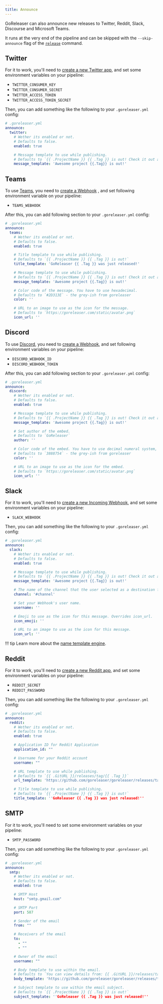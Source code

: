 ```yaml
---
title: Announce
---
```


GoReleaser can also announce new releases to Twitter, Reddit, Slack, Discourse and Microsoft Teams.

It runs at the very end of the pipeline and can be skipped with the `--skip-announce` flag of
the [`release`](/cmd/goreleaser_release/) command.

## Twitter

For it to work, you'll need to [create a new Twitter app](https://developer.twitter.com/en/portal/apps/new), and set
some environment variables on your pipeline:

- `TWITTER_CONSUMER_KEY`
- `TWITTER_CONSUMER_SECRET`
- `TWITTER_ACCESS_TOKEN`
- `TWITTER_ACCESS_TOKEN_SECRET`

Then, you can add something like the following to your `.goreleaser.yml` config:

```yaml
# .goreleaser.yml
announce:
  twitter:
    # Wether its enabled or not.
    # Defaults to false.
    enabled: true

    # Message template to use while publishing.
    # Defaults to `{{ .ProjectName }} {{ .Tag }} is out! Check it out at {{ .GitURL }}/releases/tag/{{ .Tag }}`
    message_template: 'Awesome project {{.Tag}} is out!'
```

## Teams

To use [Teams](https://www.microsoft.com/de-de/microsoft-teams/group-chat-software), you need
to [create a Webhook](https://docs.microsoft.com/en-us/microsoftteams/platform/webhooks-and-connectors/how-to/add-incoming-webhook)
, and set following environment variable on your pipeline:

- `TEAMS_WEBHOOK`

After this, you can add following section to your `.goreleaser.yml` config:

```yaml
# .goreleaser.yml
announce:
  teams:
    # Wether its enabled or not.
    # Defaults to false.
    enabled: true

    # Title template to use while publishing.
    # Defaults to `{{ .ProjectName }} {{ .Tag }} is out!`
    title_template: 'GoReleaser {{ .Tag }} was just released!'

    # Message template to use while publishing.
    # Defaults to `{{ .ProjectName }} {{ .Tag }} is out! Check it out at {{ .GitURL }}/releases/tag/{{ .Tag }}`
    message_template: 'Awesome project {{.Tag}} is out!'

    # Color code of the message. You have to use hexadecimal.
    # Defaults to `#2D313E` - the grey-ish from goreleaser
    color: ''

    # URL to an image to use as the icon for the message.
    # Defaults to `https://goreleaser.com/static/avatar.png`
    icon_url: ''
```

## Discord

To use [Discord](https://discord.com/), you need
to [create a Webhook](https://support.discord.com/hc/en-us/articles/228383668-Intro-to-Webhooks), and set following
environment variables on your pipeline:

- `DISCORD_WEBHOOK_ID`
- `DISCORD_WEBHOOK_TOKEN`

After this, you can add following section to your `.goreleaser.yml` config:

```yaml
# .goreleaser.yml
announce:
  discord:
    # Wether its enabled or not.
    # Defaults to false.
    enabled: true

    # Message template to use while publishing.
    # Defaults to `{{ .ProjectName }} {{ .Tag }} is out! Check it out at {{ .GitURL }}/releases/tag/{{ .Tag }}`
    message_template: 'Awesome project {{.Tag}} is out!'

    # Set author of the embed.
    # Defaults to `GoReleaser`
    author: ''

    # Color code of the embed. You have to use decimal numeral system, not hexadecimal.
    # Defaults to `3888754` - the grey-ish from goreleaser
    color: ''

    # URL to an image to use as the icon for the embed.
    # Defaults to `https://goreleaser.com/static/avatar.png`
    icon_url: ''
```

## Slack

For it to work, you'll need to [create a new Incoming Webhook](https://api.slack.com/messaging/webhooks), and set some
environment variables on your pipeline:

- `SLACK_WEBHOOK`

Then, you can add something like the following to your `.goreleaser.yml` config:

```yaml
# .goreleaser.yml
announce:
  slack:
    # Wether its enabled or not.
    # Defaults to false.
    enabled: true

    # Message template to use while publishing.
    # Defaults to `{{ .ProjectName }} {{ .Tag }} is out! Check it out at {{ .GitURL }}/releases/tag/{{ .Tag }}`
    message_template: 'Awesome project {{.Tag}} is out!'

    # The name of the channel that the user selected as a destination for webhook messages.
    channel: '#channel'

    # Set your Webhook's user name.
    username: ''

    # Emoji to use as the icon for this message. Overrides icon_url.
    icon_emoji: ''

    # URL to an image to use as the icon for this message.
    icon_url: ''
```

!!! tip Learn more about the [name template engine](/customization/templates/).

## Reddit

For it to work, you'll need to [create a new Reddit app](https://www.reddit.com/prefs/apps), and set some environment
variables on your pipeline:

- `REDDIT_SECRET`
- `REDDIT_PASSWORD`

Then, you can add something like the following to your `.goreleaser.yml` config:

```yaml
# .goreleaser.yml
announce:
  reddit:
    # Wether its enabled or not.
    # Defaults to false.
    enabled: true

    # Application ID for Reddit Application
    application_id: ""

    # Username for your Reddit account
    username: ""

    # URL template to use while publishing.
    # Defaults to `{{ .GitURL }}/releases/tag/{{ .Tag }}`
    url_template: 'https://github.com/goreleaser/goreleaser/releases/tag/{{ .Tag }}'

    # Title template to use while publishing.
    # Defaults to `{{ .ProjectName }} {{ .Tag }} is out!`
    title_template: ''GoReleaser {{ .Tag }} was just released!''
```

## SMTP

For it to work, you'll need to set some environment variables on your pipeline:

- `SMTP_PASSWORD`

Then, you can add something like the following to your `.goreleaser.yml` config:

```yaml
# .goreleaser.yml
announce:
  smtp:
    # Wether its enabled or not.
    # Defaults to false.
    enabled: true

    # SMTP Host
    host: "smtp.gmail.com"

    # SMTP Port
    port: 587

    # Sender of the email
    from: ""

    # Receivers of the email
    to:
      - ""
      - ""

    # Owner of the email
    username: ""

    # Body template to use within the email.
    # Defaults to `You can view details from: {{ .GitURL }}/releases/tag/{{ .Tag }}`
    body_template: 'https://github.com/goreleaser/goreleaser/releases/tag/{{ .Tag }}'

    # Subject template to use within the email subject.
    # Defaults to `{{ .ProjectName }} {{ .Tag }} is out!`
    subject_template: ''GoReleaser {{ .Tag }} was just released!''
```
